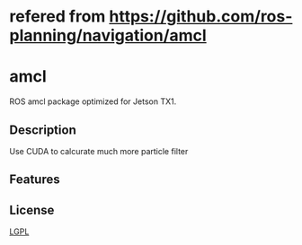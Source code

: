 # refered from https://github.com/ros-planning/navigation/amcl

# amcl
ROS amcl package optimized for Jetson TX1.

## Description
Use CUDA to calcurate much more particle filter

## Features

## License
[LGPL](http://wiki.ros.org/amcl)
